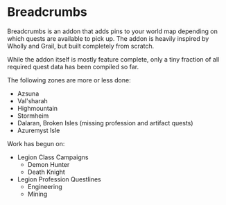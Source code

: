 # Breadcrumbs

Breadcrumbs is an addon that adds pins to your world map depending on which quests are available to pick up. The addon is heavily inspired by Wholly and Grail, but built completely from scratch.

While the addon itself is mostly feature complete, only a tiny fraction of all required quest data has been compiled so far.

The following zones are more or less done:

- Azsuna
- Val'sharah
- Highmountain
- Stormheim
- Dalaran, Broken Isles (missing profession and artifact quests)
- Azuremyst Isle

Work has begun on:

- Legion Class Campaigns
	- Demon Hunter
	- Death Knight
- Legion Profession Questlines
	- Engineering
	- Mining
